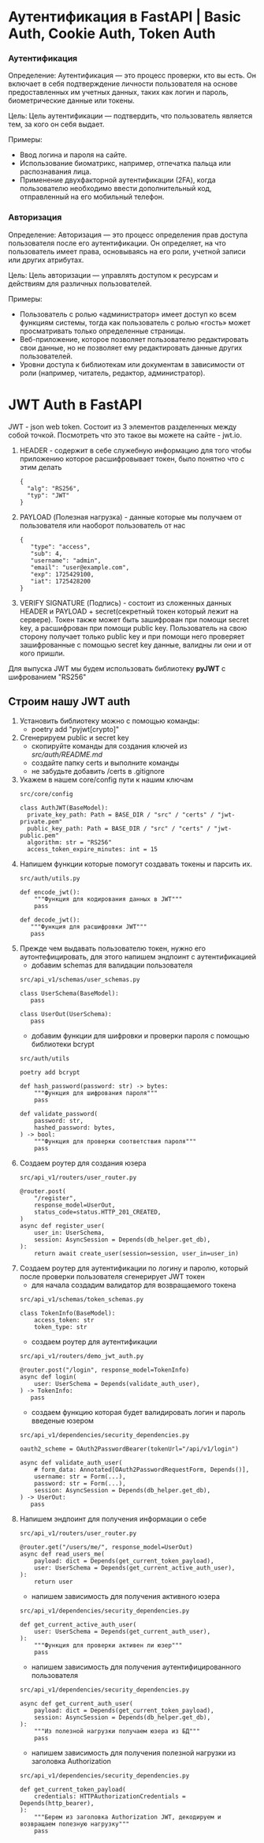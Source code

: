 # Аутентификация в FastAPI | Basic Auth, Cookie Auth, Token Auth

### Аутентификация

Определение: Аутентификация — это процесс проверки, кто вы есть. Он включает в себя подтверждение личности пользователя 
на основе предоставленных им учетных данных, таких как логин и пароль, биометрические данные или токены. 

Цель: Цель аутентификации — подтвердить, что пользователь является тем, за кого он себя выдает.

Примеры:
- Ввод логина и пароля на сайте.
- Использование биоматрикс, например, отпечатка пальца или распознавания лица.
- Применение двухфакторной аутентификации (2FA), когда пользователю необходимо ввести дополнительный код, отправленный 
на его мобильный телефон.

### Авторизация

Определение: Авторизация — это процесс определения прав доступа пользователя после его аутентификации. Он определяет, 
на что пользователь имеет права, основываясь на его роли, учетной записи или других атрибутах.

Цель: Цель авторизации — управлять доступом к ресурсам и действиям для различных пользователей.

Примеры:
- Пользователь с ролью «администратор» имеет доступ ко всем функциям системы, тогда как пользователь с ролью «гость» 
может просматривать только определенные страницы.
- Веб-приложение, которое позволяет пользователю редактировать свои данные, но не позволяет ему редактировать данные 
других пользователей.
- Уровни доступа к библиотекам или документам в зависимости от роли (например, читатель, редактор, администратор).


# JWT Auth в FastAPI

JWT - json web token. Состоит из 3 элементов разделенных между собой точкой. Посмотреть что это такое вы можете на 
сайте - jwt.io.
1. HEADER - содержит в себе служебную информацию для того чтобы приложению которое расшифровывает токен, было понятно
что с этим делать
   ```
   {
     "alg": "RS256",
     "typ": "JWT"
   }
   ```
2. PAYLOAD (Полезная нагрузка) - данные которые мы получаем от пользователя или наоборот пользователь от нас
   ```
   {
      "type": "access",
      "sub": 4,
      "username": "admin",
      "email": "user@example.com",
      "exp": 1725429100,
      "iat": 1725428200
   }
   ```

3. VERIFY SIGNATURE (Подпись) - состоит из сложенных данных HEADER и PAYLOAD + secret(секретный токен который лежит на сервере).
Токен также может быть зашифрован при помощи secret key, а расшифрован при помощи public key. Пользователь на свою 
сторону получает только public key и при помощи него проверяет зашифрованные с помощью secret key данные, валидны ли они
и от кого пришли.

Для выпуска JWT мы будем использовать библиотеку **pyJWT** c шифрованием "RS256"

## Строим нашу JWT auth

1. Установить библиотеку можно с помощью команды:
   - poetry add "pyjwt[crypto]"
2. Сгенерируем public и secret key
   - скопируйте команды для создания ключей из *src/auth/README.md*
   - создайте папку certs и выполните команды
   - не забудьте добавить /certs в .gitignore
3. Укажем в нашем core/config пути к нашим ключам
   ```
   src/core/config
   
   class AuthJWT(BaseModel):
     private_key_path: Path = BASE_DIR / "src" / "certs" / "jwt-private.pem"
     public_key_path: Path = BASE_DIR / "src" / "certs" / "jwt-public.pem"
     algorithm: str = "RS256"
     access_token_expire_minutes: int = 15
   ```
4. Напишем функции которые помогут создавать токены и парсить их.
   ```
   src/auth/utils.py
   
   def encode_jwt():
       """Функция для кодирования данных в JWT"""
       pass
       
   def decode_jwt():
      """Функция для расшифровки JWT"""
      pass
   ```
5. Прежде чем выдавать пользователю токен, нужно его аутонтефицировать, для этого напишем эндпоинт с аутентификацией
   - добавим schemas для валидации пользователя
   ```
   src/api_v1/schemas/user_schemas.py
      
   class UserSchema(BaseModel):
      pass
   
   class UserOut(UserSchema):
      pass
   ```
   - добавим функции для шифровки и проверки пароля с помощью библиотеки bcrypt
   ```
   src/auth/utils
   
   poetry add bcrypt
   
   def hash_password(password: str) -> bytes:
       """Функция для шифрования пароля"""
       pass
   
   def validate_password(
       password: str,
       hashed_password: bytes,
   ) -> bool:
       """Функция для проверки соответствия пароля"""
       pass   
   ```
6. Создаем роутер для создания юзера
   ```
   src/api_v1/routers/user_router.py
   
   @router.post(
       "/register",
       response_model=UserOut,
       status_code=status.HTTP_201_CREATED,
   )
   async def register_user(
       user_in: UserSchema,
       session: AsyncSession = Depends(db_helper.get_db),
   ):
       return await create_user(session=session, user_in=user_in)
   ```
7. Создаем роутер для аутентификации по логину и паролю, который после проверки пользователя сгенерирует JWT токен
   - для начала создадим валидатор для возвращаемого токена
   ```
   src/api_v1/schemas/token_schemas.py
   
   class TokenInfo(BaseModel):
       access_token: str
       token_type: str
   ```
   - создаем роутер для аутентификации
   ```
   src/api_v1/routers/demo_jwt_auth.py
   
   @router.post("/login", response_model=TokenInfo)
   async def login(
       user: UserSchema = Depends(validate_auth_user),
   ) -> TokenInfo:
      pass
   ```
   - создаем функцию которая будет валидировать логин и пароль введеные юзером
   ```
   src/api_v1/dependencies/security_dependencies.py
   
   oauth2_scheme = OAuth2PasswordBearer(tokenUrl="/api/v1/login")
   
   async def validate_auth_user(
       # form_data: Annotated[OAuth2PasswordRequestForm, Depends()],
       username: str = Form(...),
       password: str = Form(...),
       session: AsyncSession = Depends(db_helper.get_db),
   ) -> UserOut:
      pass
   ```
8. Напишем эндпоинт для получения информации о себе
   ```
   src/api_v1/routers/user_router.py
   
   @router.get("/users/me/", response_model=UserOut)
   async def read_users_me(
       payload: dict = Depends(get_current_token_payload),
       user: UserSchema = Depends(get_current_active_auth_user),
   ):
       return user
   ```
   - напишем зависимость для получения активного юзера
   ```
   src/api_v1/dependencies/security_dependencies.py
   
   def get_current_active_auth_user(
       user: UserSchema = Depends(get_current_auth_user),
   ):
       """Функция для проверки активен ли юзер"""
       pass
   ```
   - напишем зависимость для получения аутентифицированного пользователя
   ```
   src/api_v1/dependencies/security_dependencies.py
   
   async def get_current_auth_user(
       payload: dict = Depends(get_current_token_payload),
       session: AsyncSession = Depends(db_helper.get_db),
   ):
       """Из полезной нагрузки получаем юзера из БД"""
       pass
   ```
   - напишем зависимость для получения полезной нагрузки из заголовка Authorization
   ```
   src/api_v1/dependencies/security_dependencies.py
   
   def get_current_token_payload(
       credentials: HTTPAuthorizationCredentials = Depends(http_bearer),
   ):
       """Берем из заголовка Authorization JWT, декодируем и возвращаем полезную нагрузку"""
       pass
   ```

